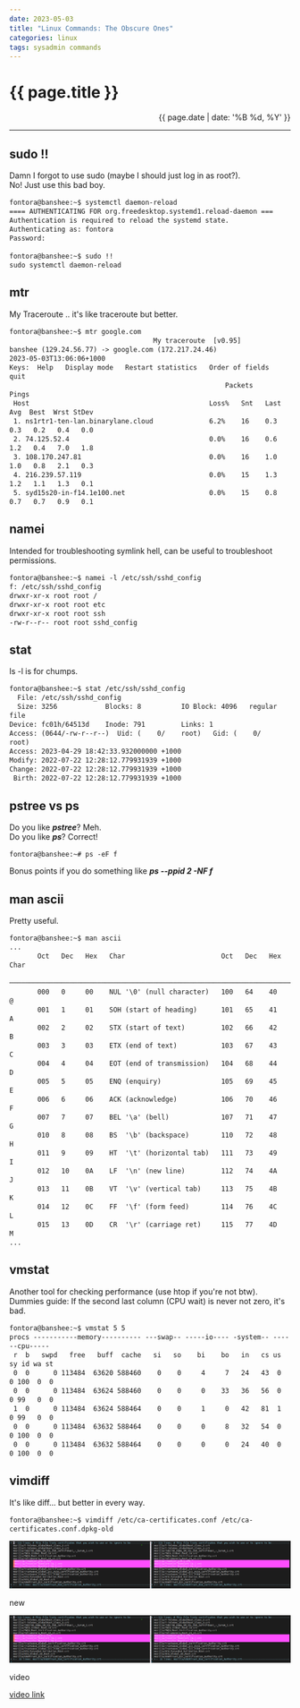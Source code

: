 ```yaml
---
date: 2023-05-03 
title: "Linux Commands: The Obscure Ones"
categories: linux
tags: sysadmin commands
---
```


# {{ page.title }}

<div style="text-align: right;">{{ page.date | date: '%B %d, %Y' }}</div>

---

## sudo !!

Damn I forgot to use sudo (maybe I should just log in as root?).\
No! Just use this bad boy.

```shell
fontora@banshee:~$ systemctl daemon-reload
==== AUTHENTICATING FOR org.freedesktop.systemd1.reload-daemon ===
Authentication is required to reload the systemd state.
Authenticating as: fontora
Password:

fontora@banshee:~$ sudo !!
sudo systemctl daemon-reload
```

## mtr

My Traceroute .. it's like traceroute but better.

```shell
fontora@banshee:~$ mtr google.com
                                    My traceroute  [v0.95]
banshee (129.24.56.77) -> google.com (172.217.24.46)              2023-05-03T13:06:06+1000
Keys:  Help   Display mode   Restart statistics   Order of fields   quit
                                                      Packets               Pings
 Host                                             Loss%   Snt   Last   Avg  Best  Wrst StDev
 1. ns1rtr1-ten-lan.binarylane.cloud              6.2%    16    0.3   0.3   0.2   0.4   0.0
 2. 74.125.52.4                                   0.0%    16    0.6   1.2   0.4   7.0   1.8
 3. 108.170.247.81                                0.0%    16    1.0   1.0   0.8   2.1   0.3
 4. 216.239.57.119                                0.0%    15    1.3   1.2   1.1   1.3   0.1
 5. syd15s20-in-f14.1e100.net                     0.0%    15    0.8   0.7   0.7   0.9   0.1
```

## namei

Intended for troubleshooting symlink hell, can be useful to troubleshoot permissions.

```shell
fontora@banshee:~$ namei -l /etc/ssh/sshd_config
f: /etc/ssh/sshd_config
drwxr-xr-x root root /
drwxr-xr-x root root etc
drwxr-xr-x root root ssh
-rw-r--r-- root root sshd_config
```

## stat

ls -l is for chumps.

```shell
fontora@banshee:~$ stat /etc/ssh/sshd_config
  File: /etc/ssh/sshd_config
  Size: 3256            Blocks: 8          IO Block: 4096   regular file
Device: fc01h/64513d    Inode: 791         Links: 1
Access: (0644/-rw-r--r--)  Uid: (    0/    root)   Gid: (    0/    root)
Access: 2023-04-29 18:42:33.932000000 +1000
Modify: 2022-07-22 12:28:12.779931939 +1000
Change: 2022-07-22 12:28:12.779931939 +1000
 Birth: 2022-07-22 12:28:12.779931939 +1000
```

## pstree vs ps

Do you like ***pstree***? Meh.\
Do you like ***ps***? Correct!

```shell
fontora@banshee:~# ps -eF f
```

Bonus points if you do something like ***ps --ppid 2 -NF f***

## man ascii

Pretty useful.

```shell
fontora@banshee:~$ man ascii
...
       Oct   Dec   Hex   Char                        Oct   Dec   Hex   Char
       ────────────────────────────────────────────────────────────────────────
       000   0     00    NUL '\0' (null character)   100   64    40    @
       001   1     01    SOH (start of heading)      101   65    41    A
       002   2     02    STX (start of text)         102   66    42    B
       003   3     03    ETX (end of text)           103   67    43    C
       004   4     04    EOT (end of transmission)   104   68    44    D
       005   5     05    ENQ (enquiry)               105   69    45    E
       006   6     06    ACK (acknowledge)           106   70    46    F
       007   7     07    BEL '\a' (bell)             107   71    47    G
       010   8     08    BS  '\b' (backspace)        110   72    48    H
       011   9     09    HT  '\t' (horizontal tab)   111   73    49    I
       012   10    0A    LF  '\n' (new line)         112   74    4A    J
       013   11    0B    VT  '\v' (vertical tab)     113   75    4B    K
       014   12    0C    FF  '\f' (form feed)        114   76    4C    L
       015   13    0D    CR  '\r' (carriage ret)     115   77    4D    M
...
```

## vmstat

Another tool for checking performance (use htop if you're not btw).\
Dummies guide: If the second last column (CPU wait) is never not zero, it's bad.

```shell
fontora@banshee:~$ vmstat 5 5
procs -----------memory---------- ---swap-- -----io---- -system-- ------cpu-----
 r  b   swpd   free   buff  cache   si   so    bi    bo   in   cs us sy id wa st
 0  0      0 113484  63620 588460    0    0     4     7   24   43  0  0 100  0  0
 0  0      0 113484  63624 588460    0    0     0    33   36   56  0  0 99   0  0
 1  0      0 113484  63624 588464    0    0     1     0   42   81  1  0 99   0  0
 0  0      0 113484  63632 588464    0    0     0     8   32   54  0  0 100  0  0
 0  0      0 113484  63632 588464    0    0     0     0   24   40  0  0 100  0  0
```

## vimdiff

It's like diff... but better in every way.

```shell
fontora@banshee:~$ vimdiff /etc/ca-certificates.conf /etc/ca-certificates.conf.dpkg-old
```

![vimdiff](/public/images/2023-05-03-vimdiff.png)

new

[![vimdiff](/public/images/2023-05-03-vimdiff.png)](/public/images/2023-05-03-vimdiff.png)

video

[video link](https://youtu.be/iWowJBRMtpc?t=90s)
